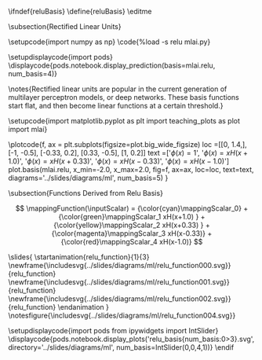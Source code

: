 \ifndef{reluBasis}
\define{reluBasis}
\editme

\subsection{Rectified Linear Units}

\setupcode{import numpy as np}
\code{%load -s relu mlai.py}

\setupdisplaycode{import pods}
\displaycode{pods.notebook.display_prediction(basis=mlai.relu, num_basis=4)}

\notes{Rectified linear units are popular in the current generation of multilayer perceptron models, or deep networks. These basis functions start flat, and then become linear functions at a certain threshold.}

\setupcode{import matplotlib.pyplot as plt
import teaching_plots as plot
import mlai}

\plotcode{f, ax = plt.subplots(figsize=plot.big_wide_figsize)
loc =[[0, 1.4,],
      [-1, -0.5],
      [-0.33, 0.2],
      [0.33, -0.5],
      [1, 0.2]]
text =['$\phi(x) = 1$',
       '$\phi(x) = xH(x+1.0)$',
       '$\phi(x) = xH(x+0.33)$',
       '$\phi(x) = xH(x-0.33)$',
       '$\phi(x) = xH(x-1.0)$']
plot.basis(mlai.relu, x_min=-2.0, x_max=2.0, 
           fig=f, ax=ax, loc=loc, text=text,
		   diagrams='../slides/diagrams/ml',
		   num_basis=5)
}

\subsection{Functions Derived from Relu Basis}

$$
\mappingFunction(\inputScalar) = {\color{cyan}\mappingScalar_0}   + {\color{green}\mappingScalar_1 xH(x+1.0) } + {\color{yellow}\mappingScalar_2 xH(x+0.33) } + {\color{magenta}\mappingScalar_3 xH(x-0.33)} +  {\color{red}\mappingScalar_4 xH(x-1.0)}
$$

\slides{
\startanimation{relu_function}{1}{3}
\newframe{\includesvg{../slides/diagrams/ml/relu_function000.svg}}{relu_function}
\newframe{\includesvg{../slides/diagrams/ml/relu_function001.svg}}{relu_function}
\newframe{\includesvg{../slides/diagrams/ml/relu_function002.svg}}{relu_function}
\endanimation
}
\notesfigure{\includesvg{../slides/diagrams/ml/relu_function004.svg}}

\setupdisplaycode{import pods
from ipywidgets import IntSlider}
\displaycode{pods.notebook.display_plots('relu_basis{num_basis:0>3}.svg', 
                            directory='../slides/diagrams/ml', 
							num_basis=IntSlider(0,0,4,1))}
\endif
